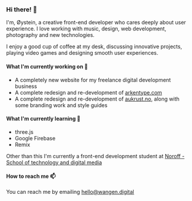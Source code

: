 ### Hi there! 👋
I'm, Øystein, a creative front-end developer who cares deeply about user experience. I love working with music, design, web development, photography and new technologies.

I enjoy a good cup of coffee at my desk, discussing innovative projects, playing video games and designing smooth user experiences.

#### What I'm currently working on 🔭
- A completely new website for my freelance digital development business
- A complete redesign and re-development of [arkentype.com](https://arkentype.com)
- A complete redesign and re-development of [aukrust.no](https://aukrust.no), along with some branding work and style guides

#### What I'm currently learning 🌱
- three.js
- Google Firebase
- Remix

Other than this I'm currently a front-end development student at [Noroff - School of technology and digital media](https://www.noroff.no/)

#### How to reach me 📫
You can reach me by emailing [hello@wangen.digital](mailto:hello@wangen.digital)

<!--
**oysteinwangen/oysteinwangen** is a ✨ _special_ ✨ repository because its `README.md` (this file) appears on your GitHub profile.

Here are some ideas to get you started:

- 🔭 I’m currently working on ...
- 🌱 I’m currently learning ...
- 👯 I’m looking to collaborate on ...
- 🤔 I’m looking for help with ...
- 💬 Ask me about ...
- 📫 How to reach me: ...
- 😄 Pronouns: ...
- ⚡ Fun fact: ...
-->
